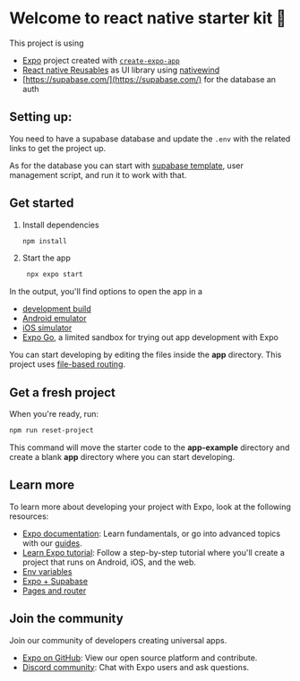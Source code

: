# Welcome to react native starter kit 👋

This project is using 
- [Expo](https://expo.dev) project created with [`create-expo-app`](https://www.npmjs.com/package/create-expo-app)
- [React native Reusables](https://github.com/mrzachnugent/react-native-reusables) as UI library using [nativewind](https://www.nativewind.dev/)
- [https://supabase.com/](https://supabase.com/) for the database an auth

## Setting up: 

You need to have a supabase database and update the `.env` with the related links to get the project up. 

As for the database you can start with [supabase template](https://supabase.com/docs/guides/getting-started/tutorials/with-expo-react-native#set-up-the-database-schema), user management script, and run it to work with that. 

## Get started

1. Install dependencies

   ```bash
   npm install
   ```

2. Start the app

   ```bash
    npx expo start
   ```

In the output, you'll find options to open the app in a

- [development build](https://docs.expo.dev/develop/development-builds/introduction/)
- [Android emulator](https://docs.expo.dev/workflow/android-studio-emulator/)
- [iOS simulator](https://docs.expo.dev/workflow/ios-simulator/)
- [Expo Go](https://expo.dev/go), a limited sandbox for trying out app development with Expo

You can start developing by editing the files inside the **app** directory. This project uses [file-based routing](https://docs.expo.dev/router/introduction).

## Get a fresh project

When you're ready, run:

```bash
npm run reset-project
```

This command will move the starter code to the **app-example** directory and create a blank **app** directory where you can start developing.

## Learn more

To learn more about developing your project with Expo, look at the following resources:

- [Expo documentation](https://docs.expo.dev/): Learn fundamentals, or go into advanced topics with our [guides](https://docs.expo.dev/guides).
- [Learn Expo tutorial](https://docs.expo.dev/tutorial/introduction/): Follow a step-by-step tutorial where you'll create a project that runs on Android, iOS, and the web.
- [Env variables](https://docs.expo.dev/guides/environment-variables/)
- [Expo + Supabase](https://docs.expo.dev/guides/using-supabase/)
- [Pages and router](https://docs.expo.dev/router/create-pages/)

## Join the community

Join our community of developers creating universal apps.

- [Expo on GitHub](https://github.com/expo/expo): View our open source platform and contribute.
- [Discord community](https://chat.expo.dev): Chat with Expo users and ask questions.
